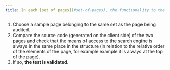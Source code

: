 ```yaml
---
title: In each [set of pages](#set-of-pages), the functionality to the [search engine](#search-engine-internal-to-a-website) is presented it always in the same relative order in the source code?
---
```


1. Choose a sample page belonging to the same set as the page being audited.
2. Compare the source code (generated on the client side) of the two pages and check that the means of access to the search engine is always in the same place in the structure (in relation to the relative order of the elements of the page, for example example it is always at the top of the page).
3. If so, **the test is validated**.
